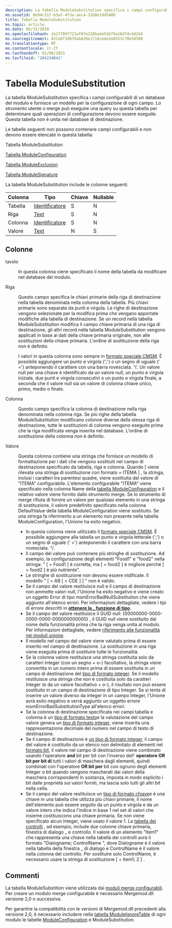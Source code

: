 ```yaml
---
description: La tabella ModuleSubstitution specifica i campi configurabili di un database del modulo e fornisce un modello per la configurazione di ogni campo.
ms.assetid: 8e94c31f-b3a7-4f3a-aec4-32b0e1dd5400
title: Tabella ModuleSubstitution
ms.topic: article
ms.date: 05/31/2018
ms.openlocfilehash: 2e27789f723af87e228bada91b79a16d7dc4d2d4
ms.sourcegitcommit: 831e8f3db78ab820e1710cede244553c70e50500
ms.translationtype: MT
ms.contentlocale: it-IT
ms.lasthandoff: 01/08/2021
ms.locfileid: "104234041"
---
```

# <a name="modulesubstitution-table"></a>Tabella ModuleSubstitution

La tabella ModuleSubstitution specifica i campi configurabili di un database del modulo e fornisce un modello per la configurazione di ogni campo. Lo strumento utente o merge può eseguire una query su questa tabella per determinare quali operazioni di configurazione devono essere eseguite. Questa tabella non è unita nel database di destinazione.

Le tabelle seguenti non possono contenere campi configurabili e non devono essere elencate in questa tabella:

Tabella ModuleSubstitution

[Tabella ModuleConfiguration](moduleconfiguration-table.md)

[Tabella ModuleExclusion](moduleexclusion-table.md)

[Tabella ModuleSignature](modulesignature-table.md)

La tabella ModuleSubstitution include le colonne seguenti.



| Colonna | Tipo                         | Chiave | Nullable |
|--------|------------------------------|-----|----------|
| Tabella  | [Identificatore](identifier.md) | S   | N        |
| Riga    | [Text](text.md)             | S   | N        |
| Colonna | [Identificatore](identifier.md) | S   | N        |
| Valore  | [Text](text.md)             | N   | S        |



 

## <a name="columns"></a>Colonne

<dl> <dt>

<span id="Table"></span><span id="table"></span><span id="TABLE"></span>tavolo
</dt> <dd>

In questa colonna viene specificato il nome della tabella da modificare nel database del modulo.

</dd> <dt>

<span id="Row"></span><span id="row"></span><span id="ROW"></span>Riga
</dt> <dd>

Questo campo specifica le chiavi primarie della riga di destinazione nella tabella denominata nella colonna della tabella. Più chiavi primarie sono separate da punti e virgola. Le righe di destinazione vengono selezionate per la modifica prima che vengano apportate modifiche alla tabella di destinazione. Se un record nella tabella ModuleSubstitution modifica il campo chiave primaria di una riga di destinazione, gli altri record nella tabella ModuleSubstitution vengono applicati in base ai dati della chiave primaria originale, non alle sostituzioni della chiave primaria. L'ordine di sostituzione della riga non è definito.

I valori in questa colonna sono sempre in [formato speciale CMSM](cmsm-special-format.md). È possibile aggiungere un punto e virgola (';') o un segno di uguale (' =') anteponendo il carattere con una barra rovesciata. '\\'. Un valore null per una chiave è identificato da un valore null, un punto e virgola iniziale, due punti e virgola consecutivi o un punto e virgola finale, a seconda che il valore null sia un valore di colonna chiave unico, primo, medio o finale.

</dd> <dt>

<span id="Column"></span><span id="column"></span><span id="COLUMN"></span>Colonna
</dt> <dd>

Questo campo specifica la colonna di destinazione nella riga denominata nella colonna riga. Se più righe della tabella ModuleSubstitution modificano colonne diverse della stessa riga di destinazione, tutte le sostituzioni di colonna vengono eseguite prima che la riga modificata venga inserita nel database. L'ordine di sostituzione della colonna non è definito.

</dd> <dt>

<span id="Value"></span><span id="value"></span><span id="VALUE"></span>Valore
</dt> <dd>

Questa colonna contiene una stringa che fornisce un modello di formattazione per i dati che vengono sostituiti nel campo di destinazione specificato da tabella, riga e colonna. Quando \[ viene rilevata una stringa di sostituzione con formato = ITEMA \] , la stringa, inclusi i caratteri tra parentesi quadre, viene sostituita dal valore di "ITEMA" configurabile. L'elemento configurabile "ITEMA" viene specificato nella colonna Name della [tabella ModuleConfiguration](moduleconfiguration-table.md) e il relativo valore viene fornito dallo strumento merge. Se lo strumento di merge rifiuta di fornire un valore per qualsiasi elemento in una stringa di sostituzione, il valore predefinito specificato nella colonna DefaultValue della tabella ModuleConfiguration viene sostituito. Se una stringa fa riferimento a un elemento non presente nella tabella ModuleConfiguration, l'Unione ha esito negativo.

-   In questa colonna viene utilizzato il [formato speciale CMSM](cmsm-special-format.md). È possibile aggiungere alla tabella un punto e virgola letterale (';') o un segno di uguale (' =') anteponendo il carattere con una barra rovesciata. '\\'.
-   Il campo del valore può contenere più stringhe di sostituzione. Ad esempio, la configurazione degli elementi "Food1" e "food2" nella stringa: " \[ = Food1 \] è corretta, ma \[ = food2 \] è migliore perché \[ = food2 \] è più nutriente".
-   Le stringhe di sostituzione non devono essere nidificate. Il modello " \[ = AB \[ = CDE \] \] " non è valido.
-   Se il campo del valore restituisce null e il campo di destinazione non ammette valori null, l'Unione ha esito negativo e viene creato un oggetto Error di tipo msmErrorBadNullSubstitution che viene aggiunto all'elenco errori. Per informazioni dettagliate, vedere i tipi di errore descritti in [**ottenere la \_ funzione di tipo**](/windows/win32/api/mergemod/nf-mergemod-imsmerror-get_type).
-   Se il campo del valore restituisce il GUID null: {00000000-0000-0000-0000-000000000000} , il GUID null viene sostituito dal nome della funzionalità prima che la riga venga unita al modulo. Per informazioni dettagliate, vedere [riferimento alle funzionalità nei moduli unione](referencing-features-in-merge-modules.md).
-   Il modello nel campo del valore viene valutato prima di essere inserito nel campo di destinazione. La sostituzione in una riga viene eseguita prima di sostituire tutte le funzionalità.
-   Se la colonna valore restituisce una stringa costituita solo da caratteri Integer (con un segno + o-) facoltativo, la stringa viene convertita in un numero intero prima di essere sostituita in un campo di destinazione del [tipo di formato integer](integer-format-types.md). Se il modello restituisce una stringa che non è costituita solo da caratteri Integer (e da un valore facoltativo + o-), il risultato non può essere sostituito in un campo di destinazione di tipo Integer. Se si tenta di inserire un valore diverso da integer in un campo Integer, l'Unione avrà esito negativo e verrà aggiunto un oggetto errore msmErrorBadSubstitutionType all'elenco errori.
-   Se la colonna di destinazione specificata nei campi tabella e colonna è un [tipo di formato testo](text-format-types.md)e la valutazione del campo valore genera un [tipo di formato integer](integer-format-types.md), viene inserita una rappresentazione decimale del numero nel campo di testo di destinazione.
-   Se il campo di destinazione è [un tipo di formato integer](integer-format-types.md), il campo del valore è costituito da un elenco non delimitato di elementi nel [formato bit](bitfield-format-types.md), il valore nel campo di destinazione viene combinato usando l'operatore **and** bit per bit con l'inverso dell' **operatore OR bit per bit di** tutti i valori di maschera dagli elementi, quindi combinati con l'operatore **OR bit per** bit con ognuno degli elementi Integer o bit quando vengono mascherati dai valori della maschera corrispondenti In sostanza, imposta in modo esplicito i bit dalle proprietà sui valori forniti, ma lascia solo tutti gli altri bit nella cella.
-   Se il campo del valore restituisce un [tipo di formato chiave](key-format-types.md)e è una chiave in una tabella che utilizza più chiavi primarie, il nome dell'elemento può essere seguito da un punto e virgola e da un valore intero che indica l'indice in base 1 nel set di valori che insieme costituiscono una chiave primaria. Se non viene specificato alcun Integer, viene usato il valore 1. La [tabella dei controlli](control-table.md) , ad esempio, include due colonne chiave primaria, finestra di dialogo \_ e controllo. Il valore di un elemento "Item1" che rappresenta una chiave nella tabella dei controlli avrà il formato "Dialogname; ControlName ", dove Dialogname è il valore nella tabella della finestra \_ di dialogo e ControlName è il valore nella colonna del controllo. Per sostituire solo ControlName, è necessario usare la stringa di sostituzione \[ = Item1; 2 \] .

</dd> </dl>

## <a name="remarks"></a>Commenti

La tabella ModuleSubstition viene utilizzata dai [moduli merge configurabili](configurable-merge-modules.md). Per creare un modulo merge configurabile è necessario Mergemod.dll versione 2,0 o successiva.

Per garantire la compatibilità con le versioni di Mergemod.dll precedenti alla versione 2,0, è necessario includere nella [tabella ModuleIgnoreTable](moduleignoretable-table.md) di ogni modulo le tabelle [ModuleConfiguration](moduleconfiguration-table.md) e ModuleSubstitution.

 

 
